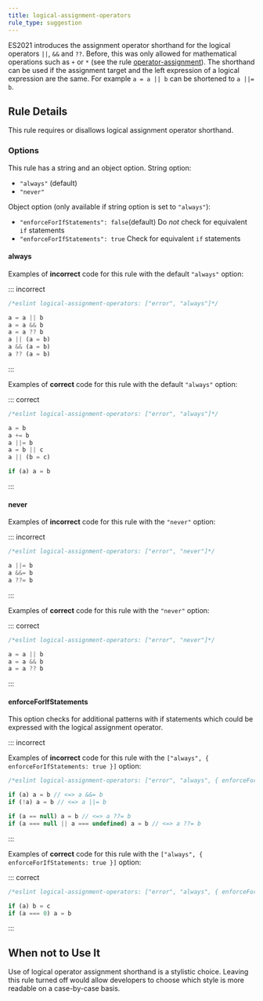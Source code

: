 ```yaml
---
title: logical-assignment-operators
rule_type: suggestion
---
```


ES2021 introduces the assignment operator shorthand for the logical operators `||`, `&&` and `??`.
Before, this was only allowed for mathematical operations such as `+` or `*` (see the rule [operator-assignment](./operator-assignment)).
The shorthand can be used if the assignment target and the left expression of a logical expression are the same.
For example `a = a || b` can be shortened to `a ||= b`.

## Rule Details

This rule requires or disallows logical assignment operator shorthand.  

### Options

This rule has a string and an object option.
String option:

* `"always"` (default)
* `"never"`

Object option (only available if string option is set to `"always"`):

* `"enforceForIfStatements": false`(default) Do *not* check for equivalent `if` statements
* `"enforceForIfStatements": true` Check for equivalent `if` statements

#### always

Examples of **incorrect** code for this rule with the default `"always"` option:

::: incorrect

```js
/*eslint logical-assignment-operators: ["error", "always"]*/

a = a || b
a = a && b
a = a ?? b
a || (a = b)
a && (a = b)
a ?? (a = b)
```

:::

Examples of **correct** code for this rule with the default `"always"` option:

::: correct

```js
/*eslint logical-assignment-operators: ["error", "always"]*/

a = b
a += b
a ||= b
a = b || c
a || (b = c)

if (a) a = b
```

:::

#### never

Examples of **incorrect** code for this rule with the `"never"` option:

::: incorrect

```js
/*eslint logical-assignment-operators: ["error", "never"]*/

a ||= b
a &&= b
a ??= b
```

:::

Examples of **correct** code for this rule with the `"never"` option:

::: correct

```js
/*eslint logical-assignment-operators: ["error", "never"]*/

a = a || b
a = a && b
a = a ?? b
```

:::

#### enforceForIfStatements

This option checks for additional patterns with if statements which could be expressed with the logical assignment operator.

::: incorrect

Examples of **incorrect** code for this rule with the `["always", { enforceForIfStatements: true }]` option:

```js
/*eslint logical-assignment-operators: ["error", "always", { enforceForIfStatements: true }]*/

if (a) a = b // <=> a &&= b
if (!a) a = b // <=> a ||= b

if (a == null) a = b // <=> a ??= b
if (a === null || a === undefined) a = b // <=> a ??= b
```

:::

Examples of **correct** code for this rule with the `["always", { enforceForIfStatements: true }]` option:

::: correct

```js
/*eslint logical-assignment-operators: ["error", "always", { enforceForIfStatements: true }]*/

if (a) b = c
if (a === 0) a = b
```

:::

## When not to Use It

Use of logical operator assignment shorthand is a stylistic choice. Leaving this rule turned off would allow developers to choose which style is more readable on a case-by-case basis.
